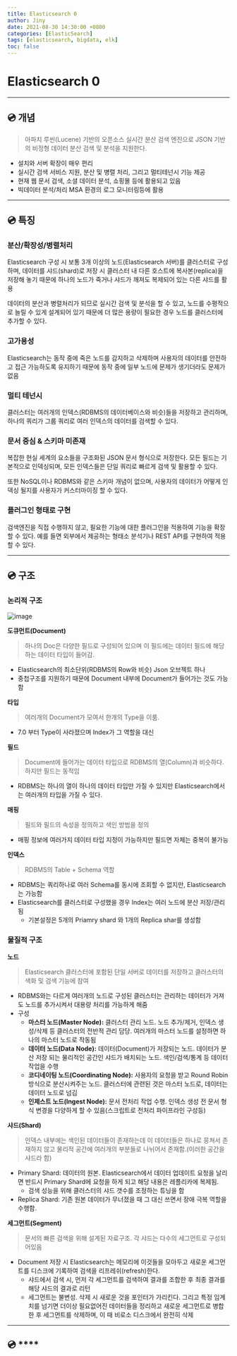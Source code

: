 ```yaml
---
title: Elasticsearch 0
author: Jiny
date: 2021-08-30 14:30:00 +0800
categories: [ElasticSearch]
tags: [elasticsearch, bigdata, elk]
toc: false
---
```

 
# Elasticsearch 0

___

## 💿 **개념**

> 아파치 루씬(Lucene) 기반의 오픈소스 실시간 분산 검색 엔진으로 JSON 기반의 비정형 데이터 분산 검색 및 분석을 지원한다.

- 설치와 서버 확장이 매우 편리
- 실시간 검색 서비스 지원, 분산 및 병렬 처리, 그리고 멀티테넌시 기능 제공
- 현재 웹 문서 검색, 소셜 데이터 분석, 쇼핑몰 등에 활용되고 있음
- 빅데이터 분석/처리 MSA 환경의 로그 모니터링등에 활용

___

## 💿 **특징**

### **분산/확장성/병렬처리**

Elasticsearch 구성 시 보통 3개 이상의 노드(Elasticsearch 서버)를 클러스터로 구성하며, 데이터를 샤드(shard)로 저장 시 클러스터 내 다른 호스트에 복사본(replica)을 저장해 놓기 때문에 하나의 노드가 죽거나 샤드가 깨져도 복제되어 있는 다른 샤드를 활용

데이터의 분산과 병렬처리가 되므로 실시간 검색 및 분석을 할 수 있고, 노드를 수평적으로 늘릴 수 있게 설계되어 있기 때문에 더 많은 용량이 필요한 경우 노드를 클러스터에 추가할 수 있다.

### **고가용성**

Elasticsearch는 동작 중에 죽은 노드를 감지하고 삭제하며 사용자의 데이터를 안전하고 접근 가능하도록 유지하기 때문에 동작 중에 일부 노드에 문제가 생기더라도 문제가 없음

### **멀티 테넌시**

클러스터는 여러개의 인덱스(RDBMS의 데이터베이스와 비슷)들을 저장하고 관리하며, 하나의 쿼리가 그룹 쿼리로 여러 인덱스의 데이터를 검색할 수 있다.

### **문서 중심 & 스키마 미존재**

복잡한 현실 세계의 요소들을 구조화된 JSON 문서 형식으로 저장한다. 모든 필드는 기본적으로 인덱싱되며, 모든 인덱스들은 단일 쿼리로 빠르게 검색 및 활용할 수 있다.

또한 NoSQL이나 RDBMS와 같은 스키마 개념이 없으며, 사용자의 데이터가 어떻게 인덱싱 될지를 사용자가 커스터마이징 할 수 있다.

### **플러그인 형태로 구현**

검색엔진을 직접 수행하지 않고, 필요한 기능에 대한 플러그인을 적용하여 기능을 확장할 수 있다. 예를 들면 외부에서 제공하는 형태소 분석기나 REST API를 구현하여 적용할 수 있다.

___

## 💿 **구조**

### **논리적 구조**

![image](https://ssup2.github.io/images/theory_analysis/Elasticsearch_Data_Structure/Elasticsearch_Data_Structure.PNG)

**도큐먼트(Document)**

> 하나의 Doc은 다양한 필드로 구성되어 있으며 이 필드에는 데이터 필드에 해당하는 데이터 타입이 들어감.

- Elasticsearch의 최소단위(RDBMS의 Row와 비슷) Json 오브젝트 하나
- 중첩구조를 지원하기 때문에 Document 내부에 Document가 들어가는 것도 가능함

**타입**

> 여러개의 Document가 모여서 한개의 Type을 이룸. 

- 7.0 부터 Type이 사라졌으며 Index가 그 역할을 대신

**필드**

> Document에 들어가는 데이터 타입으로 RDBMS의 열(Column)과 비슷하다. 하지만 필드는 동적임

- RDBMS는 하나의 열이 하나의 데이터 타입만 가질 수 있지만 Elasticsearch에서는 여러개의 타입을 가질 수 있다.

**매핑**

> 필드와 필드의 속성을 정의하고 색인 방법을 정의

- 매핑 정보에 여러가지 데이터 타입 지정이 가능하지만 필드면 자체는 중복이 불가능

**인덱스**

> RDBMS의 Table + Schema 역할

- RDBMS는 쿼리하나로 여러 Schema를 동시에 조회할 수 없지만, Elasticsearch는 가능함
- Elasticsearch를 클러스터로 구성했을 경우 Index는 여러 노드에 분산 저장/관리 됨
  - 기본설정은 5개의 Priamry shard 와 1개의 Replica shar를 생성함

### **물질적 구조**

**노드**

> Elasticsearch 클러스터에 포함된 단일 서버로 데이터를 저장하고 클러스터의 색화 및 검색 기능에 참여

- RDBMS와는 다르게 여러개의 노드로 구성된 클러스터는 관리하는 데이터가 거져도 노드를 추가시켜서 대용량 처리를 가능하게 해줌
- 구성
  - **마스터 노드(Master Node):** 클러스터 관리 노드. 노드 추가/제거, 인덱스 생성/삭제 등 클러스터의 전반적 관리 담당. 여러개의 마스터 노드를 설정하면 하나의 마스터 노드로 작동됨
  - **데이터 노드(Data Node):** 데이터(Document)가 저장되는 노드. 데이터가 분산 저장 되는 물리적인 공간인 샤드가 배치되는 노드. 색인/검색/통계 등 데이터 작업을 수행
  - **코디네이팅 노드(Coordinating Node):** 사용자의 요청을 받고 Round Robin 방식으로 분산시켜주는 노드. 클러스터에 관련된 것은 마스터 노드로, 데이터는 데이터 노드로 넘김
  - **인제스트 노드(Ingest Node):** 문서 전처리 작업 수행. 인덱스 생성 전 문서 형식 변경을 다양하게 할 수 있음(스크립트로 전처리 파이프라인 구성등)

**샤드(Shard)**

> 인덱스 내부에는 색인된 데이터들이 존재하는데 이 데이터들은 하나로 뭉쳐서 존재하지 않고 물리적 공간에 여러개의 부분들로 나뉘어서 존재함.(이러한 공간을 샤드라 함)

- Primary Shard: 데이터의 원본. Elasticsearch에서 데이터 업데이트 요청을 날리면 반드시 Primary Shard에 요청을 하게 되고 해당 내용은 레플리카에 복제됨.
  - 검색 성능을 위해 클러스터의 샤드 갯수를 조정하는 튜닝을 함
- Replica Shard: 기존 원본 데이터가 무너졌을 때 그 대신 쓰면서 장애 극복 역할을 수행함. 

**세그먼트(Segment)**

> 문서의 빠른 검색을 위해 설계된 자료구조. 각 샤드는 다수의 세그먼트로 구성되어있음

- Document 저장 시 Elasticsearch는 메모리에 이것들을 모아두고 새로운 세그먼트를 디스크에 기록하여 검색을 리프레쉬(refresh)한다. 
  - 샤드에서 검색 시, 먼저 각 세그먼트를 검색하여 결과를 조합한 후 최종 결과를 해당 샤드의 결과로 리턴
  - 세그먼트는 불변성. 삭제 시 새로운 것을 포인터가 가리킨다. 그리고 특정 임계치를 넘기면 더이상 필요없어진 데이터들을 정리하고 새로운 세그먼트로 병합 한 후 세그먼트를 삭제하며, 이 때 비로소 디스크에서 완전히 삭제

___

## 💿 ****



